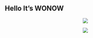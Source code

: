## Hello It’s WONOW
<p align="center">
  <a href="https://skillicons.dev">
    <img src="https://skillicons.dev/icons?i=html,css,js,java,lua,spring,mysql,postgres,redis,linux,vim,kafka,idea,docker,aws" />
  </a>
</p>
<p align="center">
  <img src="http://mazassumnida.wtf/api/v2/generate_badge?boj=wonow" />
</p>
